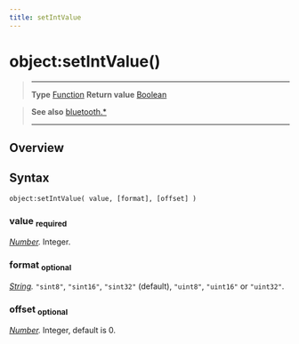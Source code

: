 ```yaml
---
title: setIntValue
---
```

# object:setIntValue()

> --------------------- ------------------------------------------------------------------------------------------
> __Type__              [Function](https://docs.coronalabs.com/api/type/Function.html)
> __Return value__      [Boolean](https://docs.coronalabs.com/api/type/Boolean.html)


> __See also__          [bluetooth.*](/plugin/bluetooth/)
> --------------------- ------------------------------------------------------------------------------------------

## Overview

## Syntax

	object:setIntValue( value, [format], [offset] )

### value <sub>required</sub>
_[Number](https://docs.coronalabs.com/api/type/Number.html)._ Integer.

### format <sub>optional</sub>
_[String](https://docs.coronalabs.com/api/type/String.html)._ `"sint8"`, `"sint16"`, `"sint32"` (default), `"uint8"`, `"uint16"` or `"uint32"`.

### offset <sub>optional</sub>
_[Number](https://docs.coronalabs.com/api/type/Number.html)._ Integer, default is 0.